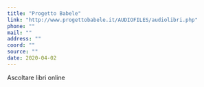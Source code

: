 ```yaml
---
title: "Progetto Babele"
link: "http://www.progettobabele.it/AUDIOFILES/audiolibri.php"
phone: ""
mail: ""
address: ""
coord: ""
source: ""
date: 2020-04-02
---
```


Ascoltare libri online

